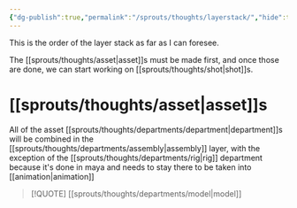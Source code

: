 ```yaml
---
{"dg-publish":true,"permalink":"/sprouts/thoughts/layerstack/","hide":true}
---
```


This is the order of the layer stack as far as I can foresee.

The [[sprouts/thoughts/asset\|asset]]s must be made first, and once those are done, we can start working on [[sprouts/thoughts/shot\|shot]]s.


# [[sprouts/thoughts/asset\|asset]]s

All of the asset [[sprouts/thoughts/departments/department\|department]]s will be combined in the [[sprouts/thoughts/departments/assembly\|assembly]] layer, with the exception of the [[sprouts/thoughts/departments/rig\|rig]] department because it's done in maya and needs to stay there to be taken into  [[animation\|animation]]


> [!QUOTE] [[sprouts/thoughts/departments/model\|model]]
